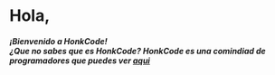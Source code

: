 <h1><b>Hola,</b></br></h1>
<h5>¡Bienvenido a HonkCode!</br>
¿Que no sabes que es HonkCode? HonkCode es una comindiad de programadores que puedes ver <a href="https://instagram.com/honkcode">aqui</a></br></h5>
